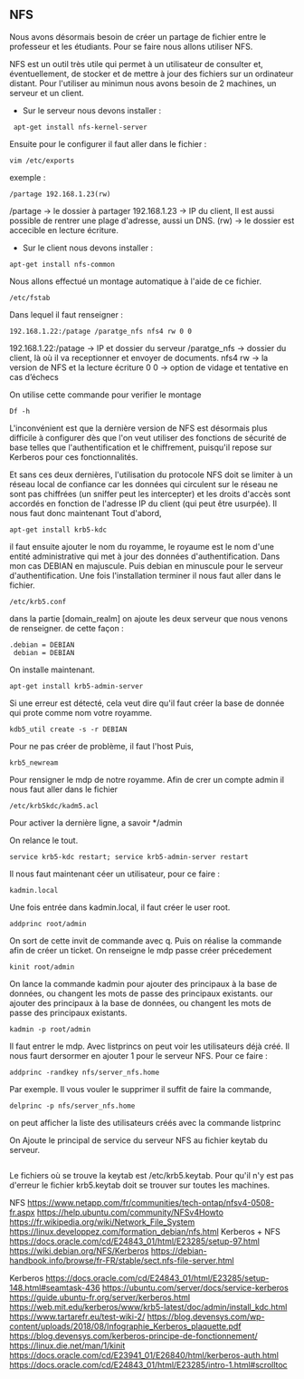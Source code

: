 ## NFS
Nous avons désormais besoin de créer un partage de fichier entre le professeur et les étudiants.
Pour se faire nous allons utiliser NFS.

NFS est un outil très utile qui permet à un utilisateur de consulter et, éventuellement, de stocker et de mettre à jour des fichiers sur un ordinateur distant.
Pour l'utiliser au minimun nous avons besoin de 2 machines, un serveur et un client.

- Sur le serveur nous devons installer :
```
 apt-get install nfs-kernel-server
 ```
 Ensuite pour le configurer il faut aller dans le fichier :
 ```
vim /etc/exports
```
exemple :
```
/partage 192.168.1.23(rw)
```
/partage      -> le dossier à partager 
192.168.1.23  -> IP du client, 
Il est aussi possible de rentrer une plage d'adresse, aussi un DNS. 
(rw)          -> le dossier est accecible en lecture écriture.

- Sur le client nous devons installer :
```
apt-get install nfs-common
```
Nous allons effectué un montage automatique à l'aide de ce fichier.
```
/etc/fstab
```
Dans lequel il faut renseigner :
```
192.168.1.22:/patage /paratge_nfs nfs4 rw 0 0
```
192.168.1.22:/patage -> IP et dossier du serveur
/paratge_nfs         -> dossier du client, là où il va receptionner et envoyer de documents. 
nfs4 rw              -> la version de NFS et la lecture écriture
0 0                  -> option de vidage et tentative en cas d’échecs 

On utilise cette commande pour verifier le montage
```
Df -h
```
L'inconvénient est que la dernière version de NFS est désormais plus difficile à configurer dès que l'on veut utiliser des fonctions de sécurité de base telles que l'authentification et le chiffrement, puisqu'il repose sur Kerberos pour ces fonctionnalités.

Et sans ces deux dernières, l'utilisation du protocole NFS doit se limiter à un réseau local de confiance car les données qui circulent sur le réseau ne sont pas chiffrées (un sniffer peut les intercepter) et les droits d'accès sont accordés en fonction de l'adresse IP du client (qui peut être usurpée).
Il nous faut donc maintenant
Tout d'abord,
```
apt-get install krb5-kdc
```
il faut ensuite ajouter le nom du royamme, le royaume est le nom d'une entité administrative qui met à jour des données d'authentification.
Dans mon cas DEBIAN en majuscule. Puis debian en minuscule pour le serveur d'authentification.
Une fois l'installation terminer il nous faut aller dans le fichier.
```
/etc/krb5.conf
```
dans la partie [domain_realm] on ajoute les deux serveur que nous venons de renseigner. 
de cette façon :
```
.debian = DEBIAN
 debian = DEBIAN
```
On installe maintenant.
```
apt-get install krb5-admin-server
```
Si une erreur est détecté, cela veut dire qu'il faut créer la base de donnée qui prote comme nom votre royamme.
```
kdb5_util create -s -r DEBIAN
```
Pour ne pas créer de problème, il faut l'host 
Puis,
```
krb5_newream
```
Pour rensigner le mdp de notre royamme.
Afin de crer un compte admin il nous faut aller dans le fichier
```
/etc/krb5kdc/kadm5.acl
```
Pour activer la dernière ligne, a savoir */admin

On relance le tout.
```
service krb5-kdc restart; service krb5-admin-server restart
```
Il nous faut maintenant céer un utilisateur, pour ce faire :
```
kadmin.local
```
Une fois entrée dans kadmin.local, il faut créer le user root.
```
addprinc root/admin
```
On sort de cette invit de commande avec q.
Puis on réalise la commande afin de créer un ticket.
On renseigne le mdp passe créer précedement 
```
kinit root/admin
```
On lance la commande kadmin pour ajouter des principaux à la base de données, ou changent les mots de passe des principaux existants. 
our ajouter des principaux à la base de données, ou changent les mots de passe des principaux existants. 
```
kadmin -p root/admin 
```
Il faut entrer le mdp.
Avec listprincs on peut voir les utilisateurs déjà créé.
Il nous faurt dersormer en ajouter 1 pour le serveur NFS.
Pour ce faire :
```
addprinc -randkey nfs/server_nfs.home
```
Par exemple.
Il vous vouler le supprimer il suffit de faire la commande,
```
delprinc -p nfs/server_nfs.home
```
on peut afficher la liste des utilisateurs créés avec la commande listprinc

On Ajoute le principal de service du serveur NFS au fichier keytab du serveur.
```ktadd nfs/server_nfs.home
```
Le fichiers où se trouve la keytab est /etc/krb5.keytab. Pour qu'il n'y est pas d'erreur le fichier krb5.keytab doit se trouver sur toutes les machines.

NFS
https://www.netapp.com/fr/communities/tech-ontap/nfsv4-0508-fr.aspx
https://help.ubuntu.com/community/NFSv4Howto
https://fr.wikipedia.org/wiki/Network_File_System
https://linux.developpez.com/formation_debian/nfs.html
Kerberos + NFS
https://docs.oracle.com/cd/E24843_01/html/E23285/setup-97.html
https://wiki.debian.org/NFS/Kerberos
https://debian-handbook.info/browse/fr-FR/stable/sect.nfs-file-server.html

Kerberos
https://docs.oracle.com/cd/E24843_01/html/E23285/setup-148.html#seamtask-436
https://ubuntu.com/server/docs/service-kerberos
https://guide.ubuntu-fr.org/server/kerberos.html
https://web.mit.edu/kerberos/www/krb5-latest/doc/admin/install_kdc.html
https://www.tartarefr.eu/test-wiki-2/
https://blog.devensys.com/wp-content/uploads/2018/08/Infographie_Kerberos_plaquette.pdf
https://blog.devensys.com/kerberos-principe-de-fonctionnement/
https://linux.die.net/man/1/kinit
https://docs.oracle.com/cd/E23941_01/E26840/html/kerberos-auth.html
https://docs.oracle.com/cd/E24843_01/html/E23285/intro-1.html#scrolltoc

